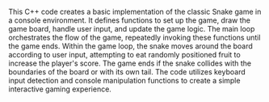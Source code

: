 This C++ code creates a basic implementation of the classic Snake game in a console environment. It defines functions to set up the game, draw the game board, handle user input, and update 
the game logic. The main loop orchestrates the flow of the game, repeatedly invoking these functions until the game ends. Within the game loop, the snake moves around the board according to 
user input, attempting to eat randomly positioned fruit to increase the player's score. The game ends if the snake collides with the boundaries of the board or with its own tail. The code 
utilizes keyboard input detection and console manipulation functions to create a simple interactive gaming experience.

